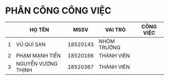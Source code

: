 # PHÂN CÔNG CÔNG VIỆC

|   | HỌ TÊN             | MSSV     | VAI TRÒ     | CÔNG VIỆC |
|---|--------------------|----------|-------------|-----------|
| 1 | VŨ QUÍ SAN         | 18520143 | NHÓM TRƯỞNG |          |
| 2 | PHẠM MẠNH TIẾN     | 18520166 | THÀNH VIÊN  |         |
| 3 | NGUYỄN VƯƠNG THỊNH | 18520367 | THÀNH VIÊN  |         |
